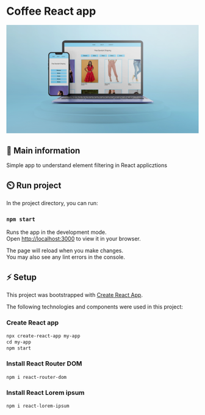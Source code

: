 # Coffee React app

![cover](.../../src/assets/cover1.jpg)


## 🦉 Main information

Simple app to understand element filtering in React applicztions

## ⏲️ Run project

In the project directory, you can run:

### `npm start`

Runs the app in the development mode.\
Open [http://localhost:3000](http://localhost:3000) to view it in your browser.

The page will reload when you make changes.\
You may also see any lint errors in the console.

## ⚡ Setup

This project was bootstrapped with [Create React App](https://github.com/facebook/create-react-app). 

The following technologies and components were used in this project:

### Create React app

```
npx create-react-app my-app
cd my-app
npm start
```
### Install React Router DOM
```
npm i react-router-dom
```
### Install React Lorem ipsum
```
npm i react-lorem-ipsum
```